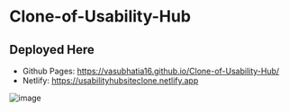 # Clone-of-Usability-Hub

## Deployed Here
* Github Pages: https://vasubhatia16.github.io/Clone-of-Usability-Hub/
* Netlify: https://usabilityhubsiteclone.netlify.app

![image](https://github.com/VasuBhatia16/Clone-of-Usability-Hub/assets/125991833/c036d639-eed0-4018-820e-c0ded4f53d90)
